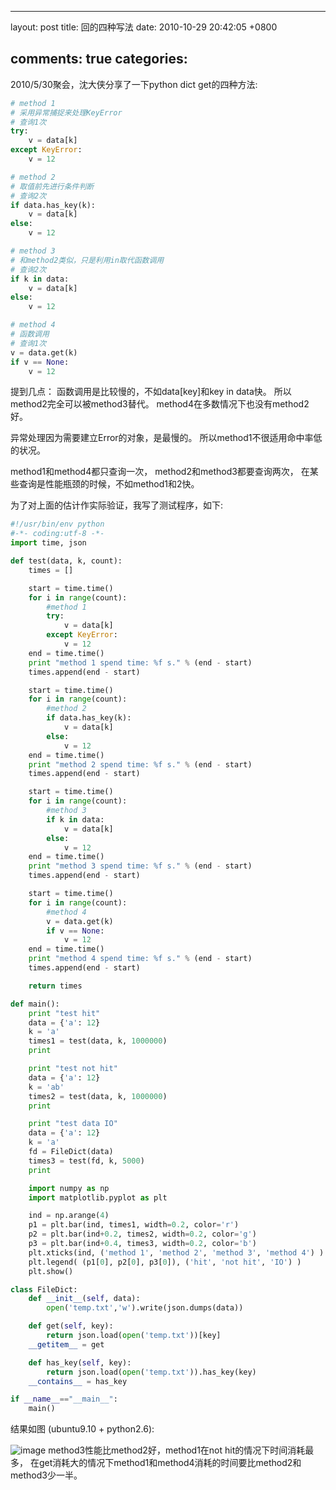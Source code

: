 
---
layout: post
title: 回的四种写法
date: 2010-10-29 20:42:05 +0800

comments: true
categories: 
---

2010/5/30聚会，沈大侠分享了一下python dict get的四种方法:

```python
# method 1
# 采用异常捕捉来处理KeyError
# 查询1次
try:
    v = data[k]
except KeyError:
    v = 12

# method 2
# 取值前先进行条件判断
# 查询2次
if data.has_key(k):
    v = data[k]
else:
    v = 12

# method 3
# 和method2类似，只是利用in取代函数调用
# 查询2次
if k in data:
    v = data[k]
else:
    v = 12

# method 4
# 函数调用
# 查询1次
v = data.get(k)
if v == None:
    v = 12
```

提到几点： 函数调用是比较慢的，不如data[key]和key in data快。
所以method2完全可以被method3替代。 method4在多数情况下也没有method2好。

异常处理因为需要建立Error的对象，是最慢的。
所以method1不很适用命中率低的状况。

method1和method4都只查询一次， method2和method3都要查询两次，
在某些查询是性能瓶颈的时候，不如method1和2快。

为了对上面的估计作实际验证，我写了测试程序，如下:

```python
#!/usr/bin/env python
#-*- coding:utf-8 -*-
import time, json

def test(data, k, count):
    times = []

    start = time.time()
    for i in range(count):
        #method 1
        try:
            v = data[k]
        except KeyError:
            v = 12
    end = time.time()
    print "method 1 spend time: %f s." % (end - start)
    times.append(end - start)

    start = time.time()
    for i in range(count):
        #method 2
        if data.has_key(k):
            v = data[k]
        else:
            v = 12
    end = time.time()
    print "method 2 spend time: %f s." % (end - start)
    times.append(end - start)

    start = time.time()
    for i in range(count):
        #method 3
        if k in data:
            v = data[k]
        else:
            v = 12
    end = time.time()
    print "method 3 spend time: %f s." % (end - start)
    times.append(end - start)

    start = time.time()
    for i in range(count):
        #method 4
        v = data.get(k)
        if v == None:
            v = 12
    end = time.time()
    print "method 4 spend time: %f s." % (end - start)
    times.append(end - start)

    return times

def main():
    print "test hit"
    data = {'a': 12}
    k = 'a'
    times1 = test(data, k, 1000000)
    print 

    print "test not hit"
    data = {'a': 12}
    k = 'ab'
    times2 = test(data, k, 1000000)
    print

    print "test data IO"
    data = {'a': 12}
    k = 'a'
    fd = FileDict(data)
    times3 = test(fd, k, 5000)
    print

    import numpy as np
    import matplotlib.pyplot as plt

    ind = np.arange(4)
    p1 = plt.bar(ind, times1, width=0.2, color='r')
    p2 = plt.bar(ind+0.2, times2, width=0.2, color='g')
    p3 = plt.bar(ind+0.4, times3, width=0.2, color='b')
    plt.xticks(ind, ('method 1', 'method 2', 'method 3', 'method 4') )
    plt.legend( (p1[0], p2[0], p3[0]), ('hit', 'not hit', 'IO') )
    plt.show()

class FileDict:
    def __init__(self, data):
        open('temp.txt','w').write(json.dumps(data))

    def get(self, key):
        return json.load(open('temp.txt'))[key]
    __getitem__ = get

    def has_key(self, key):
        return json.load(open('temp.txt')).has_key(key)
    __contains__ = has_key

if __name__=="__main__":
    main()
```

结果如图 (ubuntu9.10 + python2.6):

![image](http://lh6.ggpht.com/_os_zrveP8Ns/TMrAxqHFJwI/AAAAAAAADK4/1aJhy9uAV_w/s800/Screenshot-Figure%201-2.png)
method3性能比method2好，method1在not hit的情况下时间消耗最多，
在get消耗大的情况下method1和method4消耗的时间要比method2和method3少一半。
